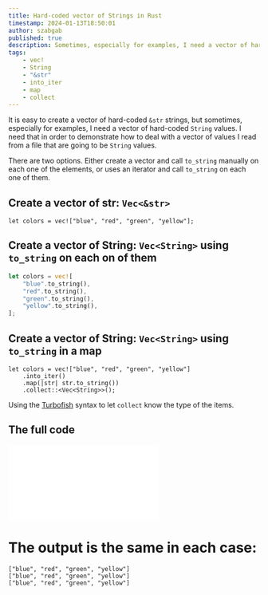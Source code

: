 ```yaml
---
title: Hard-coded vector of Strings in Rust
timestamp: 2024-01-13T18:50:01
author: szabgab
published: true
description: Sometimes, especially for examples, I need a vector of hard coded values that resemble values I read from a file. So String types.
tags:
    - vec!
    - String
    - "&str"
    - into_iter
    - map
    - collect
---
```



It is easy to create a vector of hard-coded `&str` strings, but sometimes, especially for examples, I need a vector of hard-coded `String` values.
I need that in order to demonstrate how to deal with a vector of values I read from a file that are going to be `String` values.

There are two options. Either create a vector and call `to_string` manually on each one of the elements, or uses an iterator and call `to_string` on each one of them.

## Create a vector of str: `Vec<&str>`
```
let colors = vec!["blue", "red", "green", "yellow"];
```

## Create a vector of String: `Vec<String>` using `to_string` on each on of them

```rust
let colors = vec![
    "blue".to_string(),
    "red".to_string(),
    "green".to_string(),
    "yellow".to_string(),
];
```

## Create a vector of String: `Vec<String>` using `to_string` in a map

```
let colors = vec!["blue", "red", "green", "yellow"]
    .into_iter()
    .map(|str| str.to_string())
    .collect::<Vec<String>>();
```

Using the [Turbofish](/turbofish) syntax to let `collect` know the type of the items.

## The full code

![](examples/hard-coded-vector-of-strings/src/main.rs)

# The output is the same in each case:

```
["blue", "red", "green", "yellow"]
["blue", "red", "green", "yellow"]
["blue", "red", "green", "yellow"]
```


